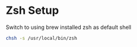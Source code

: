 # Zsh Setup

Switch to using brew installed zsh as default shell

```sh
chsh -s /usr/local/bin/zsh
```
